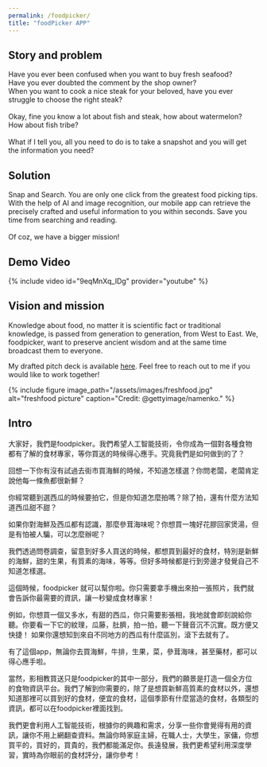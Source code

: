 ```yaml
---
permalink: /foodpicker/
title: "foodPicker APP"
---
```


## Story and problem
Have you ever been confused when you want to buy fresh seafood?<br>
Have you ever doubted the comment by the shop owner?<br>
When you want to cook a nice steak for your beloved, have you ever struggle to choose the right steak?<br>
<br>
Okay, fine you know a lot about fish and steak, how about watermelon? How about fish tribe?<br>
<br>
What if I tell you, all you need to do is to take a snapshot and you will get the information you need?<br>

## Solution
Snap and Search. You are only one click from the greatest food picking tips. With the help of AI and image recognition, our mobile app can retrieve the precisely crafted and useful information to you within seconds. Save you time from searching and reading.<br>
<br>
Of coz, we have a bigger mission!

## Demo Video
{% include video id="9eqMnXq_IDg" provider="youtube" %}

## Vision and mission
Knowledge about food, no matter it is scientific fact or traditional knowledge, is passed from generation to generation, from West to East. We, foodpicker, want to preserve ancient wisdom and at the same time broadcast them to everyone.

My drafted pitch deck is available <a href="https://github.com/jhnliu/fp/blob/master/fp_pitchdeck.pdf" target="_blank">here</a>. Feel free to reach out to me if you would like to work together!

{% include figure image_path="/assets/images/freshfood.jpg" alt="freshfood picture" caption="Credit: @gettyimage/namenko." %}


## Intro
大家好，我們是foodpicker。我們希望人工智能技術，令你成為一個對各種食物都有了解的食材專家，等你買送的時候得心應手。究竟我們是如何做到的了？

回想一下你有沒有試過去街市買海鮮的時候，不知道怎樣選？你問老闆，老闆肯定說他每一條魚都很新鮮？

你經常聽到選西瓜的時候要拍它，但是你知道怎麼拍嗎？除了拍，還有什麼方法知道西瓜甜不甜？

如果你對海鮮及西瓜都有認識，那麼參茸海味呢？你想買一塊好花膠回家煲湯，但是有怕被人騙，可以怎麼辦呢？

我們透過問卷調查，留意到好多人買送的時候，都想買到最好的食材，特別是新鮮的海鮮，甜的生果，有質素的海味，等等。但好多時候都是行到旁邊才發覺自己不知道怎樣選。

這個時候，foodpicker 就可以幫你啦。你只需要拿手機出來拍一張照片，我們就會告訴你最需要的資訊，讓一秒變成食材專家！

例如，你想買一個又多水，有甜的西瓜，你只需要影張相，我地就會即刻說給你聽。你要看一下它的紋理，瓜藤，肚臍，拍一拍，聽一下聲音沉不沉實。既方便又快捷！
如果你還想知到來自不同地方的西瓜有什麼區別，滾下去就有了。

有了這個app，無論你去買海鮮，牛排，生果，菜，參茸海味，甚至藥材，都可以得心應手啦。

當然，影相教買送只是foodpicker的其中一部分，我們的願景是打造一個全方位的食物資訊平台。我們了解到你需要的，除了是想買新鮮高質素的食材以外，還想知道那裡可以買到好的食材，便宜的食材，這個季節有什麼當造的食材，各類型的資訊，都可以在foodpicker裡面找到。

我們更會利用人工智能技術，根據你的興趣和需求，分享一些你會覺得有用的資訊，讓你不用上網翻查資料。無論你時家庭主婦，在職人士，大學生，家傭，你想買平的，買好的，買貴的，我們都能滿足你。長遠發展，我們更希望利用深度學習，實時為你眼前的食材評分，讓你參考！